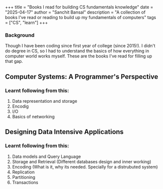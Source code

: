 +++
title = "Books I read for building CS fundamentals knowledge"
date = "2025-04-17"
author = "Sanchit Bansal"
description = "A collection of books I've read or reading to build up my fundamentals of computers"
tags = ["CS", "learn"]
+++

### Background
Though I have been coding since first year of college (since 2015!). I didn't do degree in CS, so I had to understand the basics of how everything in computer world works myself. These are the books I've read for filling up that gap.

## Computer Systems: A Programmer's Perspective

### Learnt following from this:
1. Data representation and storage
2. Encodig
3. I/O
4. Basics of networking



## Designing Data Intensive Applications

### Learnt following from this:
1. Data models and Query Language
2. Storage and Retrieval (Different databases design and inner working)
3. Encoding (What is it, why its needed. Specially for a distrubuted system)
4. Replication
5. Partitioning
6. Transactions









